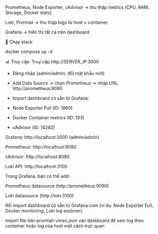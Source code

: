 Prometheus, Node Exporter, cAdvisor → thu thập metrics (CPU, RAM, Storage, Docker stats).

Loki, Promtail → thu thập logs từ host + container.

Grafana → hiển thị tất cả trên dashboard.

🚀 Chạy stack

docker compose up -d

📊 Truy cập:
Truy cập http://SERVER_IP:3000

- Đăng nhập (admin/admin, đổi mật khẩu mới)

- Add Data Source → chọn Prometheus → nhập URL: http://prometheus:9090

- Import dashboard có sẵn từ Grafana:

- Node Exporter Full (ID: 1860)

- Docker Container metrics (ID: 193)

- cAdvisor (ID: 14282)

Grafana: http://localhost:3000
 (admin/admin)

Prometheus: http://localhost:9090

cAdvisor: http://localhost:8080

Loki API: http://localhost:3100

Trong Grafana, bạn có thể add:

Prometheus datasource (http://prometheus:9090)

Loki datasource (http://loki:3100)

Rồi import dashboard có sẵn từ Grafana.com (ví dụ: Node Exporter Full, Docker monitoring, Loki log explorer).

import file loki-promtail-views.json vào daskboard để xem log theo container hoặc log của host một cách trực quan
